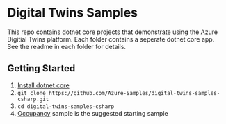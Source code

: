 # Digital Twins Samples

This repo contains dotnet core projects that demonstrate using the Azure Digitial Twins platform. Each folder contains a seperate dotnet core app.  See the readme in each folder for details.

## Getting Started

1. [Install dotnet core](https://www.microsoft.com/net/download)
1. `git clone https://github.com/Azure-Samples/digital-twins-samples-csharp.git`
1. `cd digital-twins-samples-csharp`
1. [Occupancy](./Occupancy/readme.md) sample is the suggested starting sample